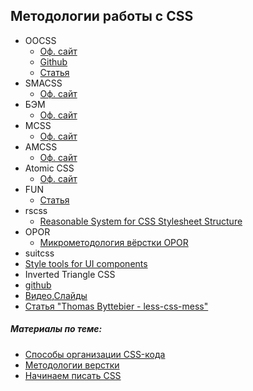 ## Методологии работы с CSS

* OOCSS
  * [Оф. сайт](http://oocss.org/)
  * [Github](https://github.com/stubbornella/oocss/wiki)
  * [Статья](http://webformyself.com/vvedenie-v-obektno-orientirovannyj-css-oocss/)
* SMACSS
  * [Оф. сайт](https://smacss.com/) 
* БЭМ
  * [Оф. сайт](https://ru.bem.info/)
* MCSS
  * [Оф. сайт](http://operatino.github.io/MCSS/)
* AMCSS
  * [Оф. сайт](https://amcss.github.io/)
* Atomic CSS
  * [Оф. сайт](http://acss.io/)
* FUN
  * [Статья](http://benfrain.com/enduring-css-writing-style-sheets-rapidly-changing-long-lived-projects/)
* rscss
  * [Reasonable System for CSS Stylesheet Structure](https://github.com/rstacruz/rscss)
* OPOR
  * [Микрометодология вёрстки OPOR](http://nano.sapegin.ru/all/opor-methodology)
* suitcss
 * [Style tools for UI components](https://suitcss.github.io/)
* Inverted Triangle CSS
 * [github](https://github.com/itcss)
 * [Видео](https://www.youtube.com/watch?v=1OKZOV-iLj4),[Слайды](https://speakerdeck.com/dafed/managing-css-projects-with-itcss)
 * [Статья "Thomas Byttebier - less-css-mess"](http://thomasbyttebier.be/blog/less-css-mess)


##### Материалы по теме:
* [Способы организации CSS-кода](http://habrahabr.ru/post/256109/)
* [Методологии верстки](http://html5.by/blog/bem-amcss-oocss-atomiccss-opor-mcss-smacss-fun-docssa-video/)
* [Начинаем писать CSS](http://frontender.info/starting-css/)
